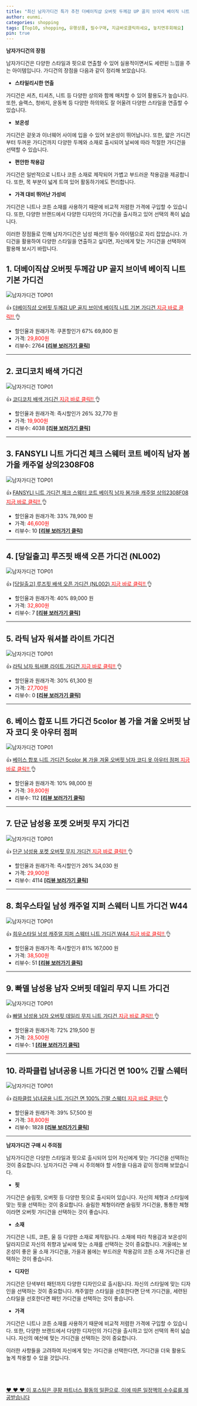 ```yaml
---
title: "최신 남자가디건 특가 추천 더베이직샵 오버핏 두께감 UP 골지 브이넥 베이직 니트 기본 가디건 비교 장점"
author: eunmi.
categories: shopping
tags: [Top10, shopping, 유행상품, 필수구매, 지금바로클릭하세요, 놓치면후회해요]
pin: true
---
```

**남자가디건의 장점**

남자가디건은 다양한 스타일과 핏으로 연출할 수 있어 실용적이면서도 세련된 느낌을 주는 아이템입니다. 가디건의 장점을 다음과 같이 정리해 보았습니다.

* **스타일리시한 연출**

가디건은 셔츠, 티셔츠, 니트 등 다양한 상의와 함께 매치할 수 있어 활용도가 높습니다. 또한, 슬랙스, 청바지, 운동복 등 다양한 하의와도 잘 어울려 다양한 스타일을 연출할 수 있습니다.

* **보온성**

가디건은 겉옷과 이너웨어 사이에 입을 수 있어 보온성이 뛰어납니다. 또한, 얇은 가디건부터 두꺼운 가디건까지 다양한 두께와 소재로 출시되어 날씨에 따라 적절한 가디건을 선택할 수 있습니다.

* **편안한 착용감**

가디건은 일반적으로 니트나 코튼 소재로 제작되어 가볍고 부드러운 착용감을 제공합니다. 또한, 목 부분이 넓게 트여 있어 활동하기에도 편리합니다.

* **가격 대비 뛰어난 가성비**

가디건은 니트나 코튼 소재를 사용하기 때문에 비교적 저렴한 가격에 구입할 수 있습니다. 또한, 다양한 브랜드에서 다양한 디자인의 가디건을 출시하고 있어 선택의 폭이 넓습니다.

이러한 장점들로 인해 남자가디건은 남성 패션의 필수 아이템으로 자리 잡았습니다. 가디건을 활용하여 다양한 스타일을 연출하고 싶다면, 자신에게 맞는 가디건을 선택하여 활용해 보시기 바랍니다.

   

## 1. 더베이직샵 오버핏 두께감 UP 골지 브이넥 베이직 니트 기본 가디건

![남자가디건 TOP01](https://thumbnail8.coupangcdn.com/thumbnails/remote/230x230ex/image/vendor_inventory/a11f/91ea850eb0e941252ea89a00825c7bfca688097073c19277432d52995883.jpg)


👍 [더베이직샵 오버핏 두께감 UP 골지 브이넥 베이직 니트 기본 가디건 <font color=red> 지금 바로 클릭!! </font> ](https://link.coupang.com/re/AFFSDP?lptag=AF3617701&subid=GithubCoopas&pageKey=6108715070&traceid=V0-153&itemId=11498485529&vendorItemId=82949590726) 👌 


- 할인율과 원래가격: 쿠폰할인가 67%  69,800   원
- 가격: <span style='color:red'>29,800원</span>
- 리뷰수: 2764  [**[리뷰 보러가기 클릭]**](https://link.coupang.com/re/AFFSDP?lptag=AF3617701&subid=GithubCoopas&pageKey=6108715070&traceid=V0-153&itemId=11498485529&vendorItemId=82949590726)

---


   

## 2. 코디코치 배색 가디건

![남자가디건 TOP01](https://thumbnail7.coupangcdn.com/thumbnails/remote/230x230ex/image/vendor_inventory/b2d7/9c73a2f42c1da8e080735d6d9f23cebb4b28ab82dd5bcf9c8ce35d590ac1.jpg)


👍 [코디코치 배색 가디건 <font color=red> 지금 바로 클릭!! </font> ](https://link.coupang.com/re/AFFSDP?lptag=AF3617701&subid=GithubCoopas&pageKey=6374922813&traceid=V0-153&itemId=13518529042&vendorItemId=79247574713) 👌 


- 할인율과 원래가격: 즉시할인가 26%  32,770   원
- 가격: <span style='color:red'>19,900원</span>
- 리뷰수: 4038  [**[리뷰 보러가기 클릭]**](https://link.coupang.com/re/AFFSDP?lptag=AF3617701&subid=GithubCoopas&pageKey=6374922813&traceid=V0-153&itemId=13518529042&vendorItemId=79247574713)

---


   

## 3. FANSYLI 니트 가디건 체크 스웨터 코트 베이직 남자 봄가을 캐주얼 상의2308F08

![남자가디건 TOP01](https://thumbnail6.coupangcdn.com/thumbnails/remote/230x230ex/image/vendor_inventory/0907/21695510614b3b18c8b6e5a1e02692c97478f4438d38699f4663710bb590.jpg)


👍 [FANSYLI 니트 가디건 체크 스웨터 코트 베이직 남자 봄가을 캐주얼 상의2308F08 <font color=red> 지금 바로 클릭!! </font> ](https://link.coupang.com/re/AFFSDP?lptag=AF3617701&subid=GithubCoopas&pageKey=7518739779&traceid=V0-153&itemId=19715669553&vendorItemId=87328979057) 👌 


- 할인율과 원래가격: 33%  78,900   원
- 가격: <span style='color:red'>46,600원</span>
- 리뷰수: 10  [**[리뷰 보러가기 클릭]**](https://link.coupang.com/re/AFFSDP?lptag=AF3617701&subid=GithubCoopas&pageKey=7518739779&traceid=V0-153&itemId=19715669553&vendorItemId=87328979057)

---


   

## 4. [당일출고] 루즈핏 배색 오픈 가디건 (NL002)

![남자가디건 TOP01](https://thumbnail9.coupangcdn.com/thumbnails/remote/230x230ex/image/vendor_inventory/2d44/9d50fb41f3c114fb6183a1163e17009cfb48bcb3e454d3a951d5c961dcd3.jpg)


👍 [[당일출고] 루즈핏 배색 오픈 가디건 (NL002) <font color=red> 지금 바로 클릭!! </font> ](https://link.coupang.com/re/AFFSDP?lptag=AF3617701&subid=GithubCoopas&pageKey=198373781&traceid=V0-153&itemId=572889521&vendorItemId=4531844193) 👌 


- 할인율과 원래가격: 40%  89,000   원
- 가격: <span style='color:red'>32,800원</span>
- 리뷰수: 7  [**[리뷰 보러가기 클릭]**](https://link.coupang.com/re/AFFSDP?lptag=AF3617701&subid=GithubCoopas&pageKey=198373781&traceid=V0-153&itemId=572889521&vendorItemId=4531844193)

---


   

## 5. 라틱 남자 워셔블 라이트 가디건

![남자가디건 TOP01](https://thumbnail10.coupangcdn.com/thumbnails/remote/230x230ex/image/vendor_inventory/8f9b/71310d4195e0b5105fb443bf1c3e9dec2936f0cdb3383e955b384c28307a.jpg)


👍 [라틱 남자 워셔블 라이트 가디건 <font color=red> 지금 바로 클릭!! </font> ](https://link.coupang.com/re/AFFSDP?lptag=AF3617701&subid=GithubCoopas&pageKey=6961216452&traceid=V0-153&itemId=16947589153&vendorItemId=85170002175) 👌 


- 할인율과 원래가격: 30%  61,300   원
- 가격: <span style='color:red'>27,700원</span>
- 리뷰수: 0  [**[리뷰 보러가기 클릭]**](https://link.coupang.com/re/AFFSDP?lptag=AF3617701&subid=GithubCoopas&pageKey=6961216452&traceid=V0-153&itemId=16947589153&vendorItemId=85170002175)

---


   

## 6. 베이스 합포 니트 가디건 5color 봄 가을 겨울 오버핏 남자 코디 옷 아우터 점퍼

![남자가디건 TOP01](https://thumbnail8.coupangcdn.com/thumbnails/remote/230x230ex/image/vendor_inventory/8cea/56e31b1a1d4b374db7cb2be6e83eebafcd3f602bca5d4e76936eba2b27e7.jpg)


👍 [베이스 합포 니트 가디건 5color 봄 가을 겨울 오버핏 남자 코디 옷 아우터 점퍼 <font color=red> 지금 바로 클릭!! </font> ](https://link.coupang.com/re/AFFSDP?lptag=AF3617701&subid=GithubCoopas&pageKey=7634497187&traceid=V0-153&itemId=20269939236&vendorItemId=87357094393) 👌 


- 할인율과 원래가격: 10%  98,000   원
- 가격: <span style='color:red'>39,800원</span>
- 리뷰수: 112  [**[리뷰 보러가기 클릭]**](https://link.coupang.com/re/AFFSDP?lptag=AF3617701&subid=GithubCoopas&pageKey=7634497187&traceid=V0-153&itemId=20269939236&vendorItemId=87357094393)

---


   

## 7. 단군 남성용 포켓 오버핏 무지 가디건

![남자가디건 TOP01](https://thumbnail10.coupangcdn.com/thumbnails/remote/230x230ex/image/rs_quotation_api/ibe9hi5m/abb23e7cc8094fa480447d1203d23f20.jpg)


👍 [단군 남성용 포켓 오버핏 무지 가디건 <font color=red> 지금 바로 클릭!! </font> ](https://link.coupang.com/re/AFFSDP?lptag=AF3617701&subid=GithubCoopas&pageKey=6248806385&traceid=V0-153&itemId=12654817456&vendorItemId=79922190828) 👌 


- 할인율과 원래가격: 즉시할인가 26%  34,030   원
- 가격: <span style='color:red'>29,900원</span>
- 리뷰수: 4114  [**[리뷰 보러가기 클릭]**](https://link.coupang.com/re/AFFSDP?lptag=AF3617701&subid=GithubCoopas&pageKey=6248806385&traceid=V0-153&itemId=12654817456&vendorItemId=79922190828)

---


   

## 8. 희우스타일 남성 캐주얼 지퍼 스웨터 니트 가디건 W44

![남자가디건 TOP01](https://thumbnail6.coupangcdn.com/thumbnails/remote/230x230ex/image/vendor_inventory/d373/9920328baffd607ff9dc122a44cb44d9b5a0e3e7188a53518334cb616dff.png)


👍 [희우스타일 남성 캐주얼 지퍼 스웨터 니트 가디건 W44 <font color=red> 지금 바로 클릭!! </font> ](https://link.coupang.com/re/AFFSDP?lptag=AF3617701&subid=GithubCoopas&pageKey=7635025357&traceid=V0-153&itemId=20272237048&vendorItemId=87359264045) 👌 


- 할인율과 원래가격: 즉시할인가 81%  167,000   원
- 가격: <span style='color:red'>38,500원</span>
- 리뷰수: 51  [**[리뷰 보러가기 클릭]**](https://link.coupang.com/re/AFFSDP?lptag=AF3617701&subid=GithubCoopas&pageKey=7635025357&traceid=V0-153&itemId=20272237048&vendorItemId=87359264045)

---


   

## 9. 빠델 남성용 남자 오버핏 데일리 무지 니트 가디건

![남자가디건 TOP01](https://thumbnail7.coupangcdn.com/thumbnails/remote/230x230ex/image/vendor_inventory/11c5/5d1294920c24647e9e829e12e7eda3695644333f95c2993693db312925e3.jpg)


👍 [빠델 남성용 남자 오버핏 데일리 무지 니트 가디건 <font color=red> 지금 바로 클릭!! </font> ](https://link.coupang.com/re/AFFSDP?lptag=AF3617701&subid=GithubCoopas&pageKey=6337067179&traceid=V0-153&itemId=13276916197&vendorItemId=80511651288) 👌 


- 할인율과 원래가격: 72%  219,500   원
- 가격: <span style='color:red'>28,500원</span>
- 리뷰수: 1  [**[리뷰 보러가기 클릭]**](https://link.coupang.com/re/AFFSDP?lptag=AF3617701&subid=GithubCoopas&pageKey=6337067179&traceid=V0-153&itemId=13276916197&vendorItemId=80511651288)

---


   

## 10. 라파클럽 남녀공용 니트 가디건 면 100% 긴팔 스웨터

![남자가디건 TOP01](https://thumbnail8.coupangcdn.com/thumbnails/remote/230x230ex/image/vendor_inventory/cb08/3d193b4d6d1aec2e12bc7804d0686d7a05d17de25cd9353f07e5ecca3932.jpg)


👍 [라파클럽 남녀공용 니트 가디건 면 100% 긴팔 스웨터 <font color=red> 지금 바로 클릭!! </font> ](https://link.coupang.com/re/AFFSDP?lptag=AF3617701&subid=GithubCoopas&pageKey=6994027284&traceid=V0-153&itemId=17126926894&vendorItemId=84317328990) 👌 


- 할인율과 원래가격: 39%  57,500   원
- 가격: <span style='color:red'>38,800원</span>
- 리뷰수: 1828  [**[리뷰 보러가기 클릭]**](https://link.coupang.com/re/AFFSDP?lptag=AF3617701&subid=GithubCoopas&pageKey=6994027284&traceid=V0-153&itemId=17126926894&vendorItemId=84317328990)

---
**남자가디건 구매 시 주의점**

남자가디건은 다양한 스타일과 핏으로 출시되어 있어 자신에게 맞는 가디건을 선택하는 것이 중요합니다. 남자가디건 구매 시 주의해야 할 사항을 다음과 같이 정리해 보았습니다.

* **핏**

가디건은 슬림핏, 오버핏 등 다양한 핏으로 출시되어 있습니다. 자신의 체형과 스타일에 맞는 핏을 선택하는 것이 중요합니다. 슬림한 체형이라면 슬림핏 가디건을, 통통한 체형이라면 오버핏 가디건을 선택하는 것이 좋습니다.

* **소재**

가디건은 니트, 코튼, 울 등 다양한 소재로 제작됩니다. 소재에 따라 착용감과 보온성이 달라지므로 자신의 취향과 날씨에 맞는 소재를 선택하는 것이 중요합니다. 겨울에는 보온성이 좋은 울 소재 가디건을, 가을과 봄에는 부드러운 착용감의 코튼 소재 가디건을 선택하는 것이 좋습니다.

* **디자인**

가디건은 단색부터 패턴까지 다양한 디자인으로 출시됩니다. 자신의 스타일에 맞는 디자인을 선택하는 것이 중요합니다. 캐주얼한 스타일을 선호한다면 단색 가디건을, 세련된 스타일을 선호한다면 패턴 가디건을 선택하는 것이 좋습니다.

* **가격**

가디건은 니트나 코튼 소재를 사용하기 때문에 비교적 저렴한 가격에 구입할 수 있습니다. 또한, 다양한 브랜드에서 다양한 디자인의 가디건을 출시하고 있어 선택의 폭이 넓습니다. 자신의 예산에 맞는 가디건을 선택하는 것이 중요합니다.

이러한 사항들을 고려하여 자신에게 맞는 가디건을 선택한다면, 가디건을 더욱 활용도 높게 착용할 수 있을 것입니다.<br><br><br><br><br> [ ❤ ❤ ❤ 이 포스팅은 쿠팡 파트너스 활동의 일환으로, 이에 따른 일정액의 수수료를 제공받습니다](https://link.coupang.com/a/bcEFyh)